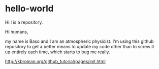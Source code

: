 # hello-world
Hi I is a repository.

Hi humans,

my name is Baso and I am an atmospheric physicist. I'm using this github repository to get a better means to update my code other than to screw it up entirely each time, which starts to bug me really. 

http://kbroman.org/github_tutorial/pages/init.html
